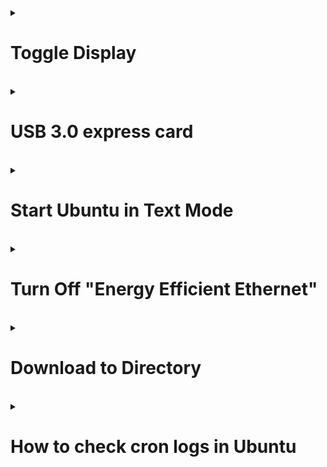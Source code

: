 <details>
<summary><h1>Toggle Display</h1></summary>
<p>

- ```xset dpms force off```

- ```xset dpms force on```

- However, you need to make sure that your acpi is enabled.
You can check this with
	* ```cat /proc/acpi/info```

<details>	
<summary><h2>vbetool</h2></summary>
<p>
	
- ```sudo apt-get install vbetool```
		
- ```sudo vbetool dpms on```

- ```sudo vbetool dpms off```

</p>	
</details>
</p>
</details>
<br/>
<details>
<p>
<summary><h1>USB 3.0 express card</h1></summary>

1. ```sudo nano /etc/default/grub```

2. Find ```GRUB_CMDLINE_LINUX_DEFAULT="quiet splash"```

3. Change to ```GRUB_CMDLINE_LINUX_DEFAULT="quiet splash pciehp.pciehp_force=1"```

4. ```sudo update-grub```

5. ```sudo reboot```

</p>	
</details>	
<br/>
<details>
<p>
<summary><h1>Start Ubuntu in Text Mode</h1></summary>

1. ```sudo nano /etc/default/grub```

2. Find ```GRUB_CMDLINE_LINUX_DEFAULT="quiet splash"```

3. Change to ```GRUB_CMDLINE_LINUX_DEFAULT="text"```

4. UnComment or add ```GRUB_TERMINAL=console```

5. ```sudo update-grub```

6. ```sudo systemctl enable multi-user.target --force```

7. ```sudo systemctl set-default multi-user.target```

8. ```sudo reboot```

<details>
<p>
<summary><h2>Undoing Text Mode</h2></summary>

1. ```sudo nano /etc/default/grub```

2. Find ```GRUB_CMDLINE_LINUX_DEFAULT="text"```

3. Change to ```GRUB_CMDLINE_LINUX_DEFAULT="quiet splash"```

4. Comment or delete ```GRUB_TERMINAL=console```

5. ```sudo update-grub```

6. ```sudo systemctl enable graphical.target --force```

7. ```sudo systemctl set-default graphical.target```

8. ```sudo reboot```

</p>
</details>
</p>
</details>
<br/>
<details>
<p>
<summary><h1>Turn Off "Energy Efficient Ethernet"</h1></summary>

1. ```sudo nano /etc/default/grub```

2. Find ```GRUB_CMDLINE_LINUX_DEFAULT="quiet splash"```

3. Change to ```GRUB_CMDLINE_LINUX_DEFAULT="quiet splash igb.EEE=0"```

4. ```sudo update-grub```

5. ```sudo reboot```

</p>
</details>
<br/>
<details>
<p>
<summary><h1>Download to Directory</h1></summary>

- ```sudo wget www.url.com -P /path/to/dir```

</p>
</details>
<br/>
<details>
<p>
<summary><h1>How to check cron logs in Ubuntu</h1></summary>

- ```sudo systemctl status cron```
	
- ```ps aux | grep cron```
	
- ```grep cron /var/log/syslog```
	
	* ```grep -i cron /var/log/syslog```
	
- ```journalctl -u cron.service```
	
- ```journalctl -u anacron.service```
	
</p>
</details>
<br/>

